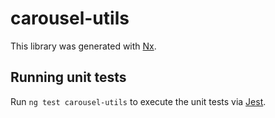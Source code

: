 # carousel-utils

This library was generated with [Nx](https://nx.dev).

## Running unit tests

Run `ng test carousel-utils` to execute the unit tests via [Jest](https://jestjs.io).
